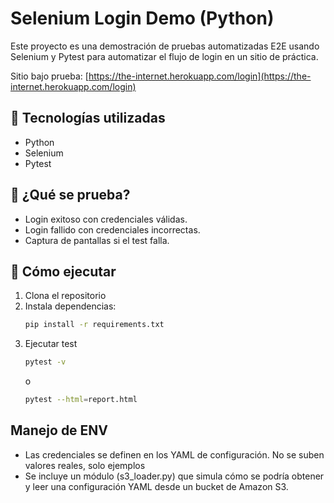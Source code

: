 # Selenium Login Demo (Python)

Este proyecto es una demostración de pruebas automatizadas E2E usando Selenium y Pytest para automatizar el flujo de login en un sitio de práctica.

Sitio bajo prueba: [https://the-internet.herokuapp.com/login](https://the-internet.herokuapp.com/login)

## 🧰 Tecnologías utilizadas

- Python
- Selenium
- Pytest

## 🧪 ¿Qué se prueba?

- Login exitoso con credenciales válidas.
- Login fallido con credenciales incorrectas.
- Captura de pantallas si el test falla.

## 🚀 Cómo ejecutar

1. Clona el repositorio
2. Instala dependencias:
   ```bash
   pip install -r requirements.txt
   ```
3. Ejecutar test
   ```bash
   pytest -v
   ```
   o
   ```bash
   pytest --html=report.html
   ```

## Manejo de ENV

- Las credenciales se definen en los YAML de configuración. No se suben valores reales, solo ejemplos
- Se incluye un módulo (s3_loader.py) que simula cómo se podría obtener y leer una configuración YAML desde un bucket de Amazon S3.

<!-- DEMO/
├── 📂 config/
│   ├── 📂 envs/                  # YAMLs locales (simulan S3)
│   │   ├── 📜 dev.yml            # Config desarrollo
│   │   ├── 📜 qa.yml            # Config qa
│   │   └── 📜 prod.yml           # Config producción
│   ├── 📂 schemas/               # Modelos Pydantic
│   │   ├── 📜 app.py             # AppConfig
│   │   ├── 📜 auth.py            # Credentials
│   │   └── 📜 db.py              # DatabaseConfig
│   ├── 📂 loaders/               # Cargadores de config
│   │   ├── 📜 local_loader.py    # Loader (local)
│   │   └── 📜 s3_loader.py       # Ejemplo (S3)
│   └── 📜 __init__.py            # Interface principal
├── 📂 pages/                     # Page Objects
│   └── 📜 login_page.py
├── 📂 tests/
│   └── 📜 test_login.py
├── 📂 utils/
│   ├── 📜 driver_manager.py      # Manejo de WebDriver
│   └── 📜 helpers.py             # Funciones auxiliares
├── 📜 conftest.py                # Fixtures de pytest
├── 📜 pytest.ini                 # Config pytest
└── 📜 requirements.txt           # Dependencias
